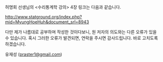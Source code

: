 허명회 선생님의 <수리통계학 강의> 4장 링크는 다음과 같습니다.

http://www.statground.org/index.php?mid=MyungHoeHuh&document_srl=8943

다만 제가 나름대로 공부하며 작성한 것이다보니, 원 저자의 의도와는 다른 오류가 있을 수 있습니다. 혹시 그러한 오류가 발견되면, 연락을 주시면 감사드립니다. 바로 고치도록 하겠습니다.

유재성 (praster1@gmail.com)